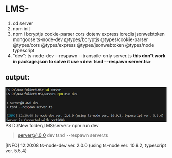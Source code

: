 # LMS-
1. cd server 
2. npm init 
3. npm i bcryptjs cookie-parser cors dotenv express ioredis jsonwebtoken mongoose ts-node-dev @types/bcryptjs @types/cookie-parser @types/cors @types/express @types/jsonwebtoken @types/node typescript
4. "dev": ts-node-dev --respawn --transpile-only server.ts   **this don't work in package.json to solve it use <dev: tsnd --respawn server.ts>**


## output: ################################
![alt text](image-1.png)
PS D:\New folder\LMS\server> npm run dev

> server@1.0.0 dev
> tsnd --respawn server.ts

[INFO] 12:20:08 ts-node-dev ver. 2.0.0 (using ts-node ver. 10.9.2, typescript ver. 5.5.4)
<Server is Connected with port8000>

## ######################
